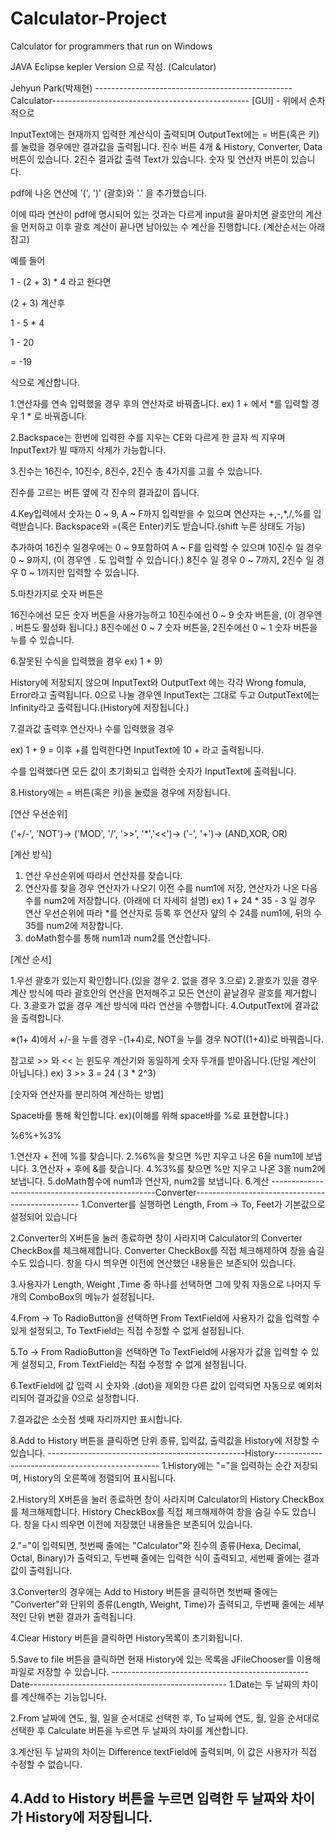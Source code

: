 # Calculator-Project
Calculator for programmers that run on Windows

JAVA Eclipse 
kepler Version 으로 작성. (Calculator)

Jehyun Park(박제현)
-------------------------------------------------Calculator-------------------------------------------------
[GUI] - 위에서 순차적으로

InputText에는 현재까지 입력한 계산식이 출력되며
OutputText에는 = 버튼(혹은 키)를 눌렀을 경우에만 결과값을 출력됩니다.
진수 버튼 4개 & History, Converter, Data 버튼이 있습니다.
2진수 결과값 출력 Text가 있습니다.
숫자 및 연산자 버튼이 있습니다.


pdf에 나온 연산에 '(', ')' (괄호)와 '.' 을 추가했습니다.

이에 따라 연산이 pdf에 명시되어 있는 것과는 다르게 input을 끝마치면 
괄호안의 계산을 먼저하고 이후 괄호 계산이 끝나면 남아있는 수 계산을 진행합니다. (계산순서는 아래 참고)

예를 들어

1 - (2  + 3) * 4 라고 한다면

(2 + 3) 계산후

1 - 5 * 4

1 - 20

= -19

식으로 계산합니다.

1.연산자를 연속 입력했을 경우 후의 연산자로 바꿔줍니다.
ex) 1 + 에서 *를 입력할 경우
    1 * 로 바꿔줍니다.

2.Backspace는 한번에 입력한 수를 지우는 CE와 다르게 한 글자 씩 지우며 InputText가 빌 때까지 삭제가 가능합니다.

3.진수는 16진수, 10진수, 8진수, 2진수 총 4가지를 고를 수 있습니다.

  진수를 고르는 버튼 옆에 각 진수의 결과값이 뜹니다.

4.Key입력에서 숫자는 0 ~ 9, A ~ F까지 입력받을 수 있으며 연산자는 +,-,*,/,%를 입력받습니다.
  Backspace와 =(혹은 Enter)키도 받습니다.(shift 누른 상태도 가능)

  추가하여 
  16진수 일경우에는 0 ~ 9포함하여 A ~ F를 입력할 수 있으며
  10진수 일 경우 0 ~ 9까지, (이 경우엔 . 도 입력할 수 있습니다.)
  8진수 일 경우 0 ~ 7까지,
  2진수 일 경우 0 ~ 1까지만 입력할 수 있습니다.

5.마찬가지로 숫자 버튼은

  16진수에선 모든 숫자 버튼을 사용가능하고
  10진수에선 0 ~ 9 숫자 버튼을, (이 경우엔 . 버튼도 활성화 됩니다.)
  8진수에선 0 ~ 7 숫자 버튼을,
  2진수에선 0 ~ 1 숫자 버튼을 누를 수 있습니다.

6.잘못된 수식을 입력했을 경우
  ex) 1 + 9)

  History에 저장되지 않으며 InputText와 OutputText 에는 각각 Wrong fomula, Error라고 출력됩니다.
  0으로 나눌 경우엔 InputText는 그대로 두고 OutputText에는 Infinity라고 출력됩니다.(History에 저장됩니다.)

7.결과값 출력후 연산자나 수를 입력했을 경우

  ex) 1 + 9 = 이후 +를 입력한다면
      InputText에 10 + 라고 출력됩니다.

수를 입력했다면 모든 값이 초기화되고 입력한 숫자가 InputText에 출력됩니다.

8.History에는 = 버튼(혹은 키)을 눌렀을 경우에 저장됩니다.

[연산 우선순위] 

('+/-', 'NOT')-> ('MOD', '/', '>>', '*','<<')-> ('-', '+')-> (AND,XOR, OR)

	
[계산 방식]
 
1. 연산 우선순위에 따라서 연산자를 찾습니다. 
2. 연산자를 찾을 경우 연산자가 나오기 이전 수를 num1에 저장, 연산자가 나온 다음 수를 num2에 저장합니다. (아래에 더 자세히 설명)
ex) 1 + 24 * 35 - 3 일 경우 
연산 우선순위에 따라 *를 연산자로
등록 후 연산자 얖의 수 24를 num1에, 뒤의 수 35를 num2에 저장합니다. 
3. doMath함수를 통해 num1과 num2를 연산합니다.

[계산 순서] 

1.우선 괄호가 있는지 확인합니다.(있을 경우 2. 없을 경우 3.으로) 
2.괄호가 있을 경우 계산 방식에 따라 괄호안의 연산을 먼저해주고 모든 연산이 끝날경우 괄호를 제거합니다. 
3.괄호가 없을 경우 계산 방식에 따라 연산을 수행합니다.
4.OutputText에 결과값을 출력합니다.

※(1+ 4)에서 +/-을 누를 경우 -(1+4)로, NOT을 누를 경우 NOT((1+4))로 바꿔줍니다.

참고로 >> 와 << 는 윈도우 계산기와 동일하게 숫자 두개를 받아옵니다.(단일 계산이 아닙니다.)
ex) 3 >> 3 = 24 ( 3 * 2^3)

[숫자와 연산자를 분리하여 계산하는 방법] 

Space바를 통해 확인합니다. 
ex)(이해를 위해 space바를 %로 표현합니다.)

%6%+%3% 

1.연산자 + 전에 %를 찾습니다. 
2.%6%을 찾으면 %만 지우고 나온 6을 num1에 보냅니다. 
3.연산자 + 후에 &를 찾습니다.
4.%3%를 찾으면 %만 지우고 나온 3을 num2에 보냅니다.
5.doMath함수에 num1과 연산자, num2를 보냅니다. 
6.계산
-------------------------------------------------Converter-------------------------------------------------
1.Converter를 실행하면 Length, From -> To, Feet가 기본값으로 설정되어 있습니다

2.Converter의 X버튼을 눌러 종료하면 창이 사라지며 Calculator의 Converter CheckBox를 체크해제합니다.
  Converter CheckBox를 직접 체크해제하여 창을 숨길 수도 있습니다.
  창을 다시 띄우면 이전에 연산했던 내용들은 보존되어 있습니다.

3.사용자가 Length, Weight ,Time 중 하나를 선택하면 그에 맞춰 자동으로 나머지 두 개의 ComboBox의 메뉴가 설정됩니다.

4.From -> To RadioButton을 선택하면 From TextField에 사용자가 값을 입력할 수 있게 설정되고, To TextField는 직접 수정할 수 없게 설정됩니다.

5.To -> From RadioButton을 선택하면 To TextField에 사용자가 값을 입력할 수 있게 설정되고, From TextField는 직접 수정할 수 없게 설정됩니다.

6.TextField에 값 입력 시 숫자와 .(dot)을 제외한 다른 값이 입력되면 자동으로 예외처리되어 결과값을 0으로 설정합니다.

7.결과값은 소숫점 셋째 자리까지만 표시합니다.

8.Add to History 버튼을 클릭하면 단위 종류, 입력값, 출력값을 History에 저장할 수 있습니다.
-------------------------------------------------History-------------------------------------------------
1.History에는 "="을 입력하는 순간 저장되며, History의 오른쪽에 정렬되어 표시됩니다.

2.History의 X버튼을 눌러 종료하면 창이 사라지며 Calculator의 History CheckBox를 체크해제합니다.
  History CheckBox를 직접 체크해제하여 창을 숨길 수도 있습니다.
  창을 다시 띄우면 이전에 저장했던 내용들은 보존되어 있습니다.

2."="이 입력되면,
  첫번째 줄에는 "Calculator"와 진수의 종류(Hexa, Decimal, Octal, Binary)가 출력되고,
  두번째 줄에는 입력한 식이 출력되고,
  세번째 줄에는 결과값이 출력됩니다.

3.Converter의 경우에는 Add to History 버튼을 클릭하면
  첫번째 줄에는 "Converter"와 단위의 종류(Length, Weight, Time)가 출력되고,
  두번째 줄에는 세부적인 단위 변환 결과가 출력됩니다.

4.Clear History 버튼을 클릭하면 History목록이 초기화됩니다.

5.Save to file 버튼을 클릭하면 현재 History에 있는 목록을 JFileChooser를 이용해 파일로 저장할 수 있습니다.
-------------------------------------------------Date-------------------------------------------------
1.Date는 두 날짜의 차이를 계산해주는 기능입니다.

2.From 날짜에 연도, 월, 일을 순서대로 선택한 후, To 날짜에 연도, 월, 일을 순서대로 선택한 후 Calculate 버튼을 누르면 두 날짜의 차이를 계산합니다.

3.계산된 두 날짜의 차이는 Difference textField에 출력되며, 이 값은 사용자가 직접 수정할 수 없습니다.

4.Add to History 버튼을 누르면 입력한 두 날짜와 차이가 History에 저장됩니다.
------------------------------------------------------------------------------------------------------
